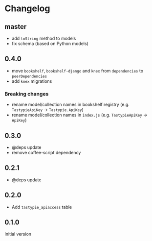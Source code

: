 # Changelog

## master

* add ``toString`` method to models
* fix schema (based on Python models)

## 0.4.0

* move ``bookshelf``, ``bookshelf-django`` and ``knex`` from `dependencies` to `peerDependencies`
* add ``knex`` migrations

### Breaking changes

* rename model/collection names in bookshelf registry (e.g. `TastypieApiKey` -> `Tastypie.ApiKey`)
* rename model/collection names in `index.js` (e.g. `TastypieApiKey` -> `ApiKey`)

## 0.3.0

* @deps update
* remove coffee-script dependency

## 0.2.1

* @deps update

## 0.2.0

* Add ``tastypie_apiaccess`` table

## 0.1.0

Initial version
